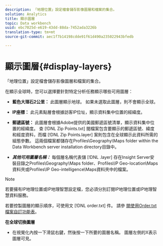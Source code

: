 ```yaml
---
description: 「地理位置」設定檔會儲存影像圖層和檔案的集合。
solution: Analytics
title: 顯示圖層
topic: Data workbench
uuid: ebc7025d-e619-43dd-88da-7452ada3226b
translation-type: tm+mt
source-git-commit: aec1f7b14198cdde91f61d490a235022943bfedb

---
```



# 顯示圖層{#display-layers}

「地理位置」設定檔會儲存影像圖層和檔案的集合。

在顯示全球時，您可以選擇要針對特定分析任務顯示哪些可用圖層：

* **藍色大理石2公里：** 此圖層顯示地球。 如果未選取此圖層，則不會顯示全球。
* **IP座標：** 此元素點層會根據訪客IP位址，顯示資料集中位置的經緯度。
* **郵遞區號：** 此圖層會根據Adobe提供的美國郵遞區號清單，顯示資料集中位置的經緯度。 查 [!DNL Zip Points.txt] 閱檔案包含要顯示的郵遞區號、緯度和經度資料，而檔 [!DNL Zip Points.layer] 案則包含在全球顯示此資料所需的組態參數。 這兩個檔案都儲存在Profiles\Geography\Maps folder within the Data Workbench server installation directory目錄中。

* ***其他可用圖層名稱：*** 每個層名稱代表儲 [!DNL .layer] 存在Insight Server安裝目錄之Profiles\Geography\Maps folder、Profiles\IP Geo-location\Maps資料夾或Profiles\IP Geo-intelligence\Maps資料夾中的檔案。

>[!NOTE]
>
>若要擁有IP地理位置或IP地理智慧設定檔，您必須分別訂閱IP地理位置或IP地理智慧資料服務。

若要控製圖層的顯示順序，可使用文 [!DNL order.txt] 件。 請參 [閱使用Order.txt檔案自訂功能表](../../../../home/c-get-started/c-intf-anlys-ftrs/c-ctm-menus/t-cstm-menus-ordr-files.md#task-a391800a8dd444deb3e1516d5189f999)。

**在全球切換圖層**

* 在視覺化內按一下滑鼠右鍵，然後按一下所要的圖層名稱。 圖層左側的X表示圖層可見。

